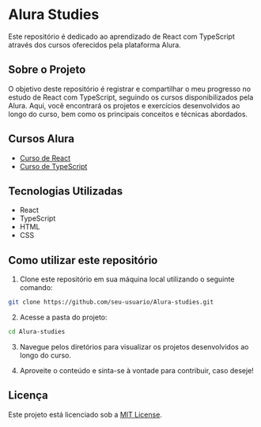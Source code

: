 # Alura Studies

Este repositório é dedicado ao aprendizado de React com TypeScript através dos cursos oferecidos pela plataforma Alura.

## Sobre o Projeto

O objetivo deste repositório é registrar e compartilhar o meu progresso no estudo de React com TypeScript, seguindo os cursos disponibilizados pela Alura. Aqui, você encontrará os projetos e exercícios desenvolvidos ao longo do curso, bem como os principais conceitos e técnicas abordados.

## Cursos Alura

- [Curso de React](https://www.alura.com.br/curso-online-react-js)
- [Curso de TypeScript](https://www.alura.com.br/curso-online-typescript)

## Tecnologias Utilizadas

- React
- TypeScript
- HTML
- CSS

## Como utilizar este repositório

1. Clone este repositório em sua máquina local utilizando o seguinte comando:

```bash
git clone https://github.com/seu-usuario/Alura-studies.git
```

2. Acesse a pasta do projeto:

```bash
cd Alura-studies
```

3. Navegue pelos diretórios para visualizar os projetos desenvolvidos ao longo do curso.

4. Aproveite o conteúdo e sinta-se à vontade para contribuir, caso deseje!

## Licença

Este projeto está licenciado sob a [MIT License](LICENSE).
